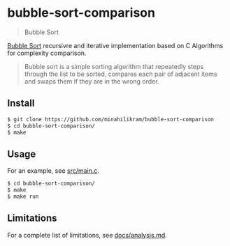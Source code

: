 # bubble-sort-comparison

> Bubble Sort

[Bubble Sort](http://en.wikipedia.org/wiki/Bubble_sort) recursivre and iterative implementation based on C Algorithms for complexity comparison.

> Bubble sort is a simple sorting algorithm that repeatedly steps through the list to be sorted, 
compares each pair of adjacent items and swaps them if they are in the wrong order. 

## Install

```sh
$ git clone https://github.com/minahilikram/bubble-sort-comparison
$ cd bubble-sort-comparison/
$ make
```

## Usage

For an example, see [src/main.c](https://github.com/minahilikram/bubble-sort-comparison/blob/master/src/main.c).

```sh
$ cd bubble-sort-comparison/
$ make
$ make run
```

## Limitations

For a complete list of limitations, see [docs/analysis.md](https://github.com/minahilikram/bubble-sort-comparison/blob/master/docs/analysis.md).
